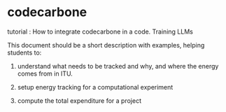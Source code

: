 # codecarbone
tutorial : How to integrate codecarbone in a code. Training LLMs

This document should be a short description with examples, helping students to:

1) understand what needs to be tracked and why, and where the energy comes from in ITU.

2) setup energy tracking for a computational experiment

2) compute the total expenditure for a project
